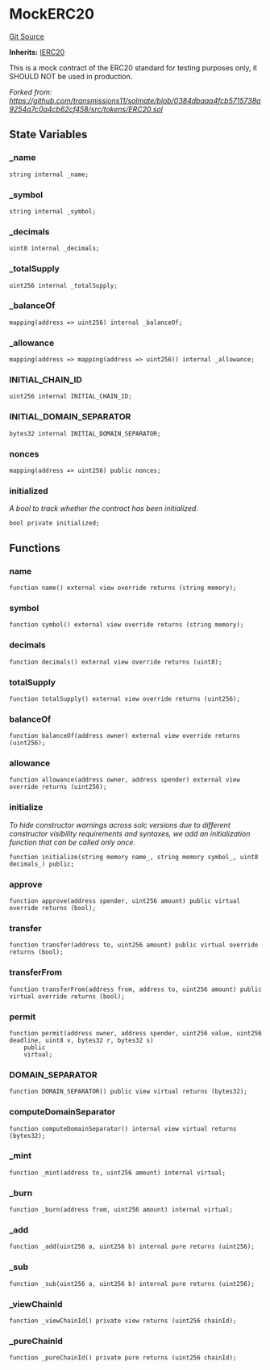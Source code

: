 # MockERC20
[Git Source](https://github.com/metacontract/mc/blob/20ed737f21a46d89afffe1322a75b1ecfcacff9a/src/devkit/Flattened.sol)

**Inherits:**
[IERC20](/src/devkit/Flattened.sol/interface.IERC20.md)

This is a mock contract of the ERC20 standard for testing purposes only, it SHOULD NOT be used in production.

*Forked from: https://github.com/transmissions11/solmate/blob/0384dbaaa4fcb5715738a9254a7c0a4cb62cf458/src/tokens/ERC20.sol*


## State Variables
### _name

```solidity
string internal _name;
```


### _symbol

```solidity
string internal _symbol;
```


### _decimals

```solidity
uint8 internal _decimals;
```


### _totalSupply

```solidity
uint256 internal _totalSupply;
```


### _balanceOf

```solidity
mapping(address => uint256) internal _balanceOf;
```


### _allowance

```solidity
mapping(address => mapping(address => uint256)) internal _allowance;
```


### INITIAL_CHAIN_ID

```solidity
uint256 internal INITIAL_CHAIN_ID;
```


### INITIAL_DOMAIN_SEPARATOR

```solidity
bytes32 internal INITIAL_DOMAIN_SEPARATOR;
```


### nonces

```solidity
mapping(address => uint256) public nonces;
```


### initialized
*A bool to track whether the contract has been initialized.*


```solidity
bool private initialized;
```


## Functions
### name


```solidity
function name() external view override returns (string memory);
```

### symbol


```solidity
function symbol() external view override returns (string memory);
```

### decimals


```solidity
function decimals() external view override returns (uint8);
```

### totalSupply


```solidity
function totalSupply() external view override returns (uint256);
```

### balanceOf


```solidity
function balanceOf(address owner) external view override returns (uint256);
```

### allowance


```solidity
function allowance(address owner, address spender) external view override returns (uint256);
```

### initialize

*To hide constructor warnings across solc versions due to different constructor visibility requirements and
syntaxes, we add an initialization function that can be called only once.*


```solidity
function initialize(string memory name_, string memory symbol_, uint8 decimals_) public;
```

### approve


```solidity
function approve(address spender, uint256 amount) public virtual override returns (bool);
```

### transfer


```solidity
function transfer(address to, uint256 amount) public virtual override returns (bool);
```

### transferFrom


```solidity
function transferFrom(address from, address to, uint256 amount) public virtual override returns (bool);
```

### permit


```solidity
function permit(address owner, address spender, uint256 value, uint256 deadline, uint8 v, bytes32 r, bytes32 s)
    public
    virtual;
```

### DOMAIN_SEPARATOR


```solidity
function DOMAIN_SEPARATOR() public view virtual returns (bytes32);
```

### computeDomainSeparator


```solidity
function computeDomainSeparator() internal view virtual returns (bytes32);
```

### _mint


```solidity
function _mint(address to, uint256 amount) internal virtual;
```

### _burn


```solidity
function _burn(address from, uint256 amount) internal virtual;
```

### _add


```solidity
function _add(uint256 a, uint256 b) internal pure returns (uint256);
```

### _sub


```solidity
function _sub(uint256 a, uint256 b) internal pure returns (uint256);
```

### _viewChainId


```solidity
function _viewChainId() private view returns (uint256 chainId);
```

### _pureChainId


```solidity
function _pureChainId() private pure returns (uint256 chainId);
```

